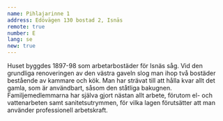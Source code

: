 ```yaml
---
name: Pihlajarinne 1
address: Edövägen 130 bostad 2, Isnäs
remote: true
number: E
lang: se
new: true
---
```

Huset byggdes 1897-98 som arbetarbostäder för Isnäs såg. Vid den grundliga renoveringen av den västra gaveln slog man 
ihop två bostäder bestående av kammare och kök. Man har strävat till att hålla kvar allt det gamla, som är användbart, 
såsom den ståtliga bakugnen. Familjemedlemmarna har själva gjort nästan allt arbete, förutom el- och vattenarbeten samt 
sanitetsutrymmen, för vilka lagen förutsätter att man använder professionell arbetskraft.
